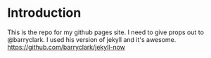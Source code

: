# Introduction
This is the repo for my github pages site.
I need to give props out to @barryclark.
I used his version of jekyll and it's awesome.
https://github.com/barryclark/jekyll-now
